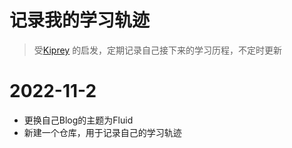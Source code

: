 # 记录我的学习轨迹

> 受[Kiprey](https://github.com/Kiprey/Skr_Learning/commits?author=Kiprey) 的启发，定期记录自己接下来的学习历程，不定时更新

# 2022-11-2

- 更换自己Blog的主题为Fluid
- 新建一个仓库，用于记录自己的学习轨迹

